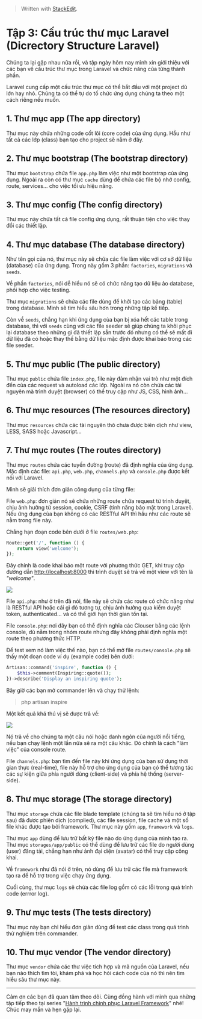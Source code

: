 


> Written with [StackEdit](https://stackedit.io/).

# Tập 3: Cấu trúc thư mục Laravel (Dicrectory Structure Laravel)

Chúng ta lại gặp nhau nữa rồi, và tập ngày hôm nay mình xin giới thiệu với các bạn về cấu trúc thư mục trong Laravel và chức năng của từng thành phần.

Laravel cung cấp một cấu trúc thư mục có thể bắt đầu với một project dù lớn hay nhỏ. Chúng ta có thể tự do tổ chức ứng dụng chúng ta theo một cách riêng nếu muốn.

## 1. Thư mục app (The app directory)

Thư mục này chứa những code cốt lõi (core code) của ứng dụng. Hầu như tất cả các lớp (class) bạn tạo cho project sẽ nằm ở đây.

## 2. Thư mục bootstrap (The bootstrap directory)

Thư mục  `bootstrap`  chứa file  `app.php`  làm việc như một bootstrap của ứng dụng. Ngoài ra còn có thư mục  `cache`  dùng để chứa các file bộ nhớ config, route, services... cho việc tối ưu hiệu năng.

## 3. Thư mục config (The config directory)

Thư mục này chứa tất cả file config ứng dụng, rất thuận tiện cho việc thay đổi các thiết lập.

## 4. Thư mục database (The database directory)

Như tên gọi của nó, thư mục này sẽ chứa các file làm việc với cơ sở dữ liệu (database) của ứng dụng. Trong này gồm 3 phần:  `factories`,  `migrations`  và  `seeds`.

Về phần  `factories`, nói dễ hiểu nó sẽ có chức năng tạo dữ liệu ảo database, phối hợp cho việc testing.

Thư mục  `migrations`  sẽ chứa các file dùng để khởi tạo các bảng (table) trong database. Mình sẽ tìm hiểu sâu hơn trong những tập kế tiếp.

Còn về  `seeds`, chẳng hạn khi ứng dụng của bạn bị xóa hết các table trong database, thì với  `seeds`  cùng với các file seeder sẽ giúp chúng ta khôi phục lại database theo những gì đã thiết lập sẵn trước đó nhưng có thể sẽ mất đi dữ liệu đã có hoặc thay thế bằng dữ liệu mặc định được khai báo trong các file seeder.

## 5. Thư mục public (The public directory)

Thư mục  `public`  chứa file  `index.php`, file này đảm nhận vai trò như một đích đến của các request và autoload các lớp. Ngoài ra nó còn chứa các tài nguyên mà trình duyệt (browser) có thể truy cập như JS, CSS, hình ảnh...

## 6. Thư mục resources (The resources directory)

Thư mục  `resources`  chứa các tài nguyên thô chưa được biên dịch như view, LESS, SASS hoặc Javascript...

## 7. Thư mục routes (The routes directory)

Thư mục  `routes`  chứa các tuyến đường (route) đã định nghĩa của ứng dụng. Mặc định các file:  `api.php`,  `web.php`,  `channels.php`  và  `console.php`  được kết nối với Laravel.

Mình sẽ giải thích đơn giản công dụng của từng file:

File  `web.php`: đơn giản nó sẽ chứa những route chứa request từ trình duyệt, chịu ảnh hưởng từ session, cookie, CSRF (tính năng bảo mật trong Laravel). Nếu ứng dụng của bạn không có các RESTful API thì hầu như các route sẽ nằm trong file này.

Chẳng hạn đoạn code bên dưới ở file  `routes/web.php`:

```PHP
Route::get('/', function () {
    return view('welcome');
});

```

Đây chính là code khai báo một route với phương thức GET, khi truy cập đường dẫn  [http://localhost:8000](http://localhost:8000/)  thì trình duyệt sẽ trả về một view với tên là  _"welcome"_.

![](https://images.viblo.asia/f34d59bc-7c33-4f29-96ba-5a9d4e22c200.JPG)

File  `api.php`: như ở trên đã nói, file này sẽ chứa các route có chức năng như là RESTful API hoặc cái gì đó tương tự, chịu ảnh hưởng qua kiểm duyệt token, authenticated... và có thể giới hạn thời gian tồn tại.

File  `console.php`: nơi đây bạn có thể định nghĩa các Clouser bằng các lệnh console, dù nằm trong nhóm route nhưng đây không phải định nghĩa một route theo phương thức HTTP.

Để test xem nó làm việc thế nào, bạn có thể mở file  `routes/console.php`  sẽ thấy một đoạn code ví dụ (example code) bên dưới:

```PHP
Artisan::command('inspire', function () {
    $this->comment(Inspiring::quote());
})->describe('Display an inspiring quote');

```

Bây giờ các bạn mở commander lên và chạy thử lệnh:

> php artisan inspire

Một kết quả khá thú vị sẽ được trả về:

![](https://images.viblo.asia/01ee034f-1bc6-4a12-b669-9ab0a7a351a9.JPG)

Nó trả về cho chúng ta một câu nói hoặc danh ngôn của người nổi tiếng, nếu bạn chạy lệnh một lần nữa sẽ ra một câu khác. Đó chính là cách "làm việc" của console route.

File  `channels.php`: bạn tìm đến file này khi ứng dụng của bạn sử dụng thời gian thực (real-time), file này hỗ trợ cho ứng dụng của bạn có thể tương tác các sự kiện giữa phía người dùng (client-side) và phía hệ thống (server-side).

## 8. Thư mục storage (The storage directory)

Thư mục  `storage`  chứa các file blade template (chúng ta sẽ tìm hiểu nó ở tập sau) đã được phiên dịch (complied), các file session, file cache và một số file khác được tạo bởi framework. Thư mục này gồm  `app`,  `framework`  và  `logs`.

Thư mục  `app`  dùng để lưu trữ bất kỳ file nào do ứng dụng của mình tạo ra. Thư mục  `storages/app/public`  có thể dùng để lưu trữ các file do người dùng (user) đăng tải, chẳng hạn như ảnh đại diện (avatar) có thể truy cập công khai.

Về  `framework`  như đã nói ở trên, nó dùng để lưu trữ các file mà framework tạo ra để hỗ trợ trong việc chạy ứng dụng.

Cuối cùng, thư mục  `logs`  sẽ chứa các file log gồm có các lỗi trong quá trình code (errror log).

## 9. Thư mục tests (The tests directory)

Thư mục này bạn chỉ hiểu đơn giản dùng để test các class trong quá trình thử nghiệm trên commander.

## 10. Thư mục vendor (The vendor directory)

Thư mục  `vendor`  chứa các thư việc tích hợp và mã nguồn của Laravel, nếu bạn nào thích tìm tòi, khám phá và học hỏi cách code của nó thì nên tìm hiểu sâu thư mục này.

----------

Cảm ơn các bạn đã quan tâm theo dõi. Cùng đồng hành với mình qua những tập tiếp theo tại series "[Hành trình chinh phục Laravel Framework](https://viblo.asia/s/hanh-trinh-chinh-phuc-laravel-framework-nB5pXJDG5PG)" nhé! Chúc may mắn và hẹn gặp lại.
